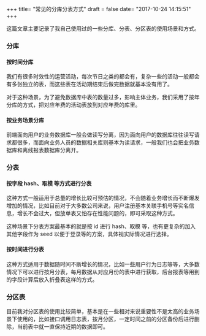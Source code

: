 +++
title= "常见的分库分表方式"
draft = false
date= "2017-10-24 14:15:51"
+++

这篇文章主要记录了我自己使用过的一些分库、分表、分区表的使用场景和方式。

### 分库

#### 按时间分库

我们有很多时效性的运营活动，每次节日之类的都会有，复杂一些的活动一般都会有多张独立的表，而这些表在活动期结束后做完数据就基本没有用了。

对于这种场景，为了避免数据库中表的数量过多，影响主体业务，我们采用了按年分库的方式，把对应年费的活动表放到对应年费的库里。

#### 按业务场景分库

前端面向用户的业务数据库一般会做读写分离，因为面向用户的数据库往往读写请求都很多，而面向业务人员的数据相关库则基本为读请求，一般我们也会把业务数据库和离线报表数据库分离开。

### 分表

#### 按字段 hash、取模 等方式进行分表

这种方式一般适用于总量的增长比较可预估的情况，不会随着业务增长而不断爆发增加的情况，比如目前对于大多数公司来说，用户注册基本关联手机号等实名信息，增长不会过大，但放单表又怕存在性能问题的，即可采取这种方式。

这种场景下分表方案最基本的就是按 id 进行 hash、取模 等，也有更复杂的加入其他字段作为 seed 以便于登录等的方案，具体视实际情况进行选择。

#### 按时间进行分表

这种方式适用于数据随时间不断增长的情况，比如一些用户行为日志等等，大多数情况下可以进行按月分表，每月数据从对应月份的表中进行获取，后台报表等用到的字段计算后放入折叠表这样的方式。

### 分区表

目前我对分区表的使用比较简单，基本是在一些相对来说重要性不是太高的业务场景下使用的，比如接口调用日志表，按月分区，一定时间之前的分区备份后进行删除，当前表中就一直保持近期的数据即可。